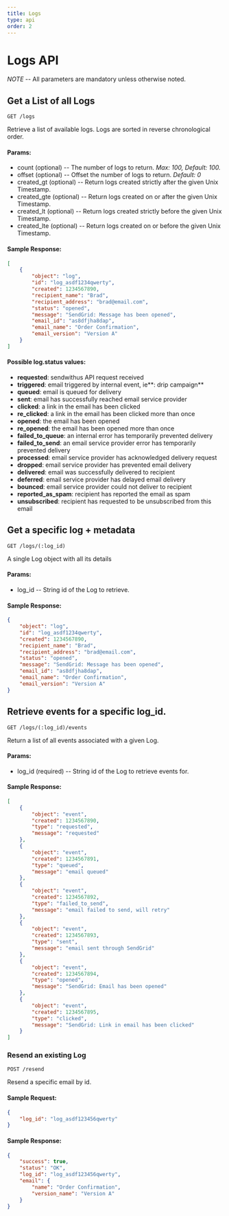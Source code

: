 ```yaml
---
title: Logs
type: api
order: 2
---
```


# Logs API


*NOTE* -- All parameters are mandatory unless otherwise noted.

## Get a List of all Logs

`GET /logs`

Retrieve a list of available logs. Logs are sorted in reverse chronological order.

#### Params:

- count (optional) -- The number of logs to return. *Max: 100, Default: 100.*
- offset (optional) -- Offset the number of logs to return. *Default: 0*
- created_gt (optional) -- Return logs created strictly after the given Unix Timestamp.
- created_gte (optional) -- Return logs created on or after the given Unix Timestamp.
- created_lt (optional) -- Return logs created strictly before the given Unix Timestamp.
- created_lte (optional) -- Return logs created on or before the given Unix Timestamp.

#### Sample Response:

```json
[
    {
        "object": "log",
        "id": "log_asdf1234qwerty",
        "created": 1234567890,
        "recipient_name": "Brad",
        "recipient_address": "brad@email.com",
        "status": "opened",
        "message": "SendGrid: Message has been opened",
        "email_id": "as8dfjha8dap",
        "email_name": "Order Confirmation",
        "email_version": "Version A"
    }
]
```

#### Possible log.status values:

- **requested**: sendwithus API request received
- **triggered**: email triggered by internal event, ie**: drip campaign**
- **queued**: email is queued for delivery
- **sent**: email has successfully reached email service provider
- **clicked**: a link in the email has been clicked
- **re_clicked**: a link in the email has been clicked more than once
- **opened**: the email has been opened
- **re_opened**: the email has been opened more than once
- **failed\_to\_queue**: an internal error has temporarily prevented delivery
- **failed\_to\_send**: an email service provider error has temporarily prevented delivery
- **processed**: email service provider has acknowledged delivery request
- **dropped**: email service provider has prevented email delivery
- **delivered**: email was successfully delivered to recipient
- **deferred**: email service provider has delayed email delivery
- **bounced**: email service provider could not deliver to recipient
- **reported\_as\_spam**: recipient has reported the email as spam
- **unsubscribed**: recipient has requested to be unsubscribed from this email



## Get a specific log + metadata

`GET /logs/(:log_id)`

A single Log object with all its details

#### Params:

- log_id -- String id of the Log to retrieve.

#### Sample Response:

```json
{
    "object": "log",
    "id": "log_asdf1234qwerty",
    "created": 1234567890,
    "recipient_name": "Brad",
    "recipient_address": "brad@email.com",
    "status": "opened",
    "message": "SendGrid: Message has been opened",
    "email_id": "as8dfjha8dap",
    "email_name": "Order Confirmation",
    "email_version": "Version A"
}
```

## Retrieve events for a specific log\_id.

`GET /logs/(:log_id)/events`

Return a list of all events associated with a given Log.

#### Params:

- log\_id (required) -- String id of the Log to retrieve events for.

#### Sample Response:

```json
[
    {
        "object": "event",
        "created": 1234567890,
        "type": "requested",
        "message": "requested"
    },
    {
        "object": "event",
        "created": 1234567891,
        "type": "queued",
        "message": "email queued"
    },
    {
        "object": "event",
        "created": 1234567892,
        "type": "failed_to_send",
        "message": "email failed to send, will retry"
    },
    {
        "object": "event",
        "created": 1234567893,
        "type": "sent",
        "message": "email sent through SendGrid"
    },
    {
        "object": "event",
        "created": 1234567894,
        "type": "opened",
        "message": "SendGrid: Email has been opened"
    },
    {
        "object": "event",
        "created": 1234567895,
        "type": "clicked",
        "message": "SendGrid: Link in email has been clicked"
    }
]
```


### Resend an existing Log

`POST /resend`

Resend a specific email by id.


#### Sample Request:

```json
{
    "log_id": "log_asdf123456qwerty"
}
```

#### Sample Response:

```json
{
    "success": true,
    "status": "OK",
    "log_id": "log_asdf123456qwerty",
    "email": {
        "name": "Order Confirmation",
        "version_name": "Version A"
    }
}
```
